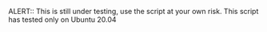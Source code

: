ALERT:: This is still under testing, use the script at your own risk.
This script has tested only on Ubuntu 20.04


